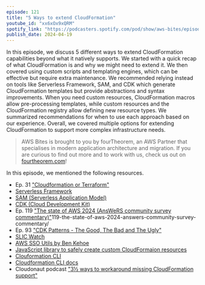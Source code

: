 ```yaml
---
episode: 121
title: "5 Ways to extend CloudFormation"
youtube_id: "xx6xOx9xQRM"
spotify_link: "https://podcasters.spotify.com/pod/show/aws-bites/episodes/121--5-Ways-to-extend-CloudFormation-e2igs3c"
publish_date: 2024-04-19
---
```


In this episode, we discuss 5 different ways to extend CloudFormation capabilities beyond what it natively supports. We started with a quick recap of what CloudFormation is and why we might need to extend it. We then covered using custom scripts and templating engines, which can be effective but require extra maintenance. We recommended relying instead on tools like Serverless Framework, SAM, and CDK which generate CloudFormation templates but provide abstractions and syntax improvements. When you need custom resources, CloudFormation macros allow pre-processing templates, while custom resources and the CloudFormation registry allow defining new resource types. We summarized recommendations for when to use each approach based on our experience. Overall, we covered multiple options for extending CloudFormation to support more complex infrastructure needs.


> AWS Bites is brought to you by fourTheorem, an AWS Partner that specialises in modern application architecture and migration. If you are curious to find out more and to work with us, check us out on [fourtheorem.com](https://fourtheorem.com)!


In this episode, we mentioned the following resources.

- Ep. 31 ["Cloudformation or Terraform"](https://awsbites.com/31-cloudformation-or-terraform/)
- [Serverless Framework](https://www.serverless.com/)
- [SAM (Serverless Application Model)](https://aws.amazon.com/serverless/sam/)
- [CDK (Cloud Development Kit)](https://aws.amazon.com/cdk/)
- Ep. 119 ["The state of AWS 2024 (AnsWeRS community survey commentary)"](https://awsbites.com/)119-the-state-of-aws-2024-answers-community-survey-commentary/
- Ep. 93 ["CDK Patterns - The Good, The Bad and The Ugly"](https://awsbites.com/93-cdk-patterns-the-good-the-bad-and-the-ugly/)
- [SLIC Watch](https://github.com/fourTheorem/slic-watch)
- [AWS SSO Utils by Ben Kehoe](https://github.com/benkehoe/aws-sso-util)
- [JavaScript library to safely create custom CloudFormaion resources](https://www.npmjs.com/package/safe-cfn-custom-resource)
- [Clouformation CLI](https://github.com/aws-cloudformation/cloudformation-cli)
- [Cloudformation CLI docs](https://docs.aws.amazon.com/cloudformation-cli/latest/userguide/what-is-cloudformation-cli.html)
- Cloudonaut podcast ["3½ ways to workaround missing CloudFormation support"](https://cloudonaut.io/three-and-a-half-ways-to-workaround-missing-cloudformation-support/)
